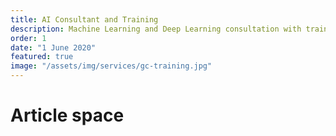 ```yaml
---
title: AI Consultant and Training
description: Machine Learning and Deep Learning consultation with training course that focus on both knowledge and business impact
order: 1
date: "1 June 2020"
featured: true
image: "/assets/img/services/gc-training.jpg"
---
```


# Article space
